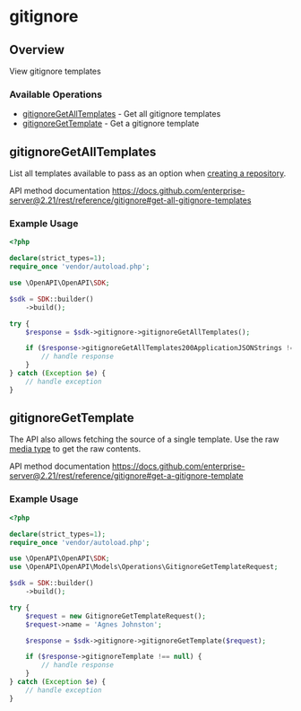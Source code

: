 # gitignore

## Overview

View gitignore templates

### Available Operations

* [gitignoreGetAllTemplates](#gitignoregetalltemplates) - Get all gitignore templates
* [gitignoreGetTemplate](#gitignoregettemplate) - Get a gitignore template

## gitignoreGetAllTemplates

List all templates available to pass as an option when [creating a repository](https://docs.github.com/enterprise-server@2.21/rest/reference/repos#create-a-repository-for-the-authenticated-user).

API method documentation
<https://docs.github.com/enterprise-server@2.21/rest/reference/gitignore#get-all-gitignore-templates>

### Example Usage

```php
<?php

declare(strict_types=1);
require_once 'vendor/autoload.php';

use \OpenAPI\OpenAPI\SDK;

$sdk = SDK::builder()
    ->build();

try {
    $response = $sdk->gitignore->gitignoreGetAllTemplates();

    if ($response->gitignoreGetAllTemplates200ApplicationJSONStrings !== null) {
        // handle response
    }
} catch (Exception $e) {
    // handle exception
}
```

## gitignoreGetTemplate

The API also allows fetching the source of a single template.
Use the raw [media type](https://docs.github.com/enterprise-server@2.21/rest/overview/media-types/) to get the raw contents.

API method documentation
<https://docs.github.com/enterprise-server@2.21/rest/reference/gitignore#get-a-gitignore-template>

### Example Usage

```php
<?php

declare(strict_types=1);
require_once 'vendor/autoload.php';

use \OpenAPI\OpenAPI\SDK;
use \OpenAPI\OpenAPI\Models\Operations\GitignoreGetTemplateRequest;

$sdk = SDK::builder()
    ->build();

try {
    $request = new GitignoreGetTemplateRequest();
    $request->name = 'Agnes Johnston';

    $response = $sdk->gitignore->gitignoreGetTemplate($request);

    if ($response->gitignoreTemplate !== null) {
        // handle response
    }
} catch (Exception $e) {
    // handle exception
}
```
